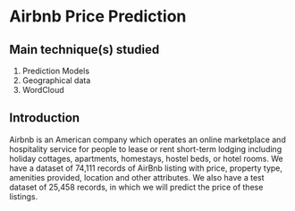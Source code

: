 # Airbnb Price Prediction

## Main technique(s) studied
1. Prediction Models
2. Geographical data
3. WordCloud


## Introduction
Airbnb is an American company which operates an online marketplace and hospitality service for people to lease or rent short-term lodging including holiday cottages, apartments, homestays, hostel beds, or hotel rooms. We have a dataset of 74,111 records of AirBnb listing with price, property type, amenities provided, location and other attributes. We also have a test dataset of 25,458 records, in which we will predict the price of these listings.